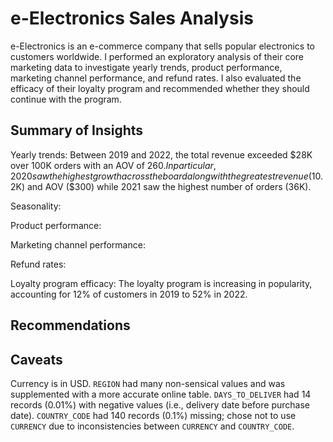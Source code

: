 # e-Electronics Sales Analysis

e-Electronics is an e-commerce company that sells popular electronics to customers worldwide. I performed an exploratory analysis of their core marketing data to investigate yearly trends, product performance, marketing channel performance, and refund rates. I also evaluated the efficacy of their loyalty program and recommended whether they should continue with the program.

## Summary of Insights

Yearly trends: Between 2019 and 2022, the total revenue exceeded $28K over 100K orders with an AOV of $260. In particular, 2020 saw the highest growth across the board along with the greatest revenue ($10.2K) and AOV ($300) while 2021 saw the highest number of orders (36K).

Seasonality: 

Product performance: 

Marketing channel performance: 

Refund rates: 

Loyalty program efficacy: The loyalty program is increasing in popularity, accounting for 12% of customers in 2019 to 52% in 2022. 

## Recommendations

## Caveats

Currency is in USD.
`REGION` had many non-sensical values and was supplemented with a more accurate online table.
`DAYS_TO_DELIVER` had 14 records (0.01%) with negative values (i.e., delivery date before purchase date).
`COUNTRY_CODE` had 140 records (0.1%) missing; chose not to use `CURRENCY` due to inconsistencies between `CURRENCY` and `COUNTRY_CODE`.
